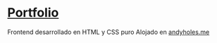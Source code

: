 # [Portfolio](https://andyholes.me)

Frontend desarrollado en HTML y CSS puro
Alojado en [andyholes.me](https://andyholes.me)
